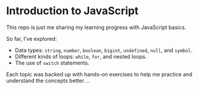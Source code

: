 # Introduction to JavaScript  

This repo is just me sharing my learning progress with JavaScript basics.  

So far, I’ve explored:  
- Data types: `string`, `number`, `boolean`, `bigint`, `undefined`, `null`, and `symbol`.  
- Different kinds of loops: `while`, `for`, and nested loops.  
- The use of `switch` statements.  

Each topic was backed up with hands-on exercises to help me practice and understand the concepts better.    ..
